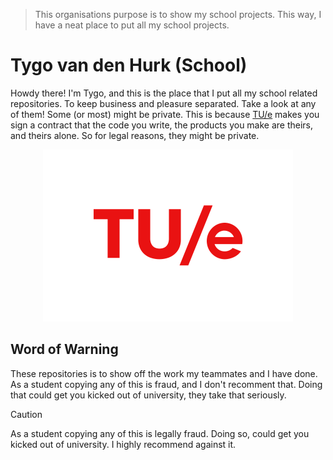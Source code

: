 > This organisations purpose is to show my school projects. This way, I have a neat place to put all my school projects.

# Tygo van den Hurk (School)
Howdy there! I'm Tygo, and this is the place that I put all my school related repositories. To keep business and pleasure separated. Take a look at any of them! Some (or most) might be private. This is because [TU/e](https://tue.nl) makes you sign a contract that the code you write, the products you make are theirs, and theirs alone. So for legal reasons, they might be private.

<div align="center">
    <img 
        src="https://github.com/Tygo-van-den-Hurk-school/.github/blob/main/profile/logo-tue.png?raw=true"
        alt="The TU/e logo."
        width="400" 
        height="275">
</div>

## Word of Warning
These repositories is to show off the work my teammates and I have done.  As a student copying any of this is fraud, and I don't recomment that. Doing that could get you kicked out of university, they take that seriously.

> [!CAUTION]
> As a student copying any of this is legally fraud. Doing so, could get you kicked out of university. I highly recommend against it.
